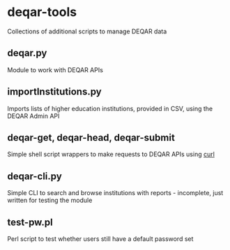 # deqar-tools
Collections of additional scripts to manage DEQAR data

## deqar.py
Module to work with DEQAR APIs

## importInstitutions.py
Imports lists of higher education institutions, provided in CSV, using the DEQAR Admin API

## deqar-get, deqar-head, deqar-submit
Simple shell script wrappers to make requests to DEQAR APIs using [curl](https://curl.haxx.se/)

## deqar-cli.py
Simple CLI to search and browse institutions with reports - incomplete, just written for testing the module

## test-pw.pl
Perl script to test whether users still have a default password set
